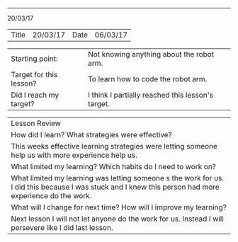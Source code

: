 ---
 20/03/17

<table>
  <tr>
    <td>Title</td>
    <td>20/03/17</td>
    <td>Date</td>
    <td>06/03/17</td>
  </tr>
</table>


<table>
  <tr>
    <td>Starting point:</td>
    <td>Not knowing anything about the robot arm.</td>
  </tr>
  <tr>
    <td>Target for this lesson?</td>
    <td>To learn how to code the robot arm.</td>
  </tr>
  <tr>
    <td>Did I reach my target? 
</td>
    <td> I think I partially reached this lesson's target.</td>
  </tr>
</table>


<table>
  <tr>
    <td>Lesson Review</td>
  </tr>
  <tr>
    <td>How did I learn? What strategies were effective? </td>
  </tr>
  <tr>
    <td>
This weeks effective learning strategies were letting someone help us with more experience help us.</td>
  </tr>
  <tr>
    <td>What limited my learning? Which habits do I need to work on? </td>
  </tr>
  <tr>
    <td>
What limited my learning was letting someone s the work for us. I did this because I was stuck and I knew this person had more experience do the work.</td>
  </tr>
  <tr>
    <td>What will I change for next time? How will I improve my learning?</td>
  </tr>
  <tr>
    <td>
Next lesson I will not let anyone do the work for us. Instead I will persevere like I did last lesson.</td>
  </tr>
</table>



